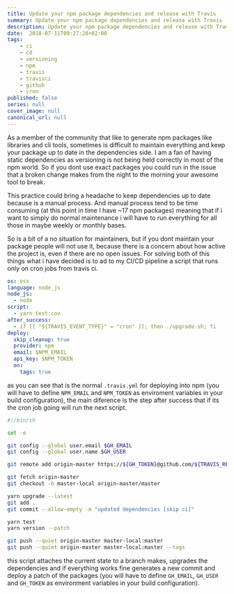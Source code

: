 ```yaml
---
title: Update your npm package dependencies and release with Travis
summary: Update your npm package dependencies and release with Travis
description: Update your npm package dependencies and release with Travis
date:  2018-07-11T09:27:28+02:00
tags: 
    - ci
    - cd
    - versioning
    - npm
    - travis
    - travisci
    - github
    - cron
published: false
series: null
cover_image: null
canonical_url: null
---
```


As a member of the community that like to generate npm packages like libraries and cli tools, sometimes is difficult to maintain everything and keep your package up to date in the dependencies side. I am a fan of having static dependencies as versioning is not being held correctly in most of the npm world. So if you dont use exact packages you could run in the issue that a broken change makes from the night to the morning your awesome tool to break.

This practice could bring a headache to keep dependencies up to date because is a manual process. And manual process tend to be time consuming (at this point in time I have ~17 npm packages) meaning that if i want to simply do normal maintenance i will have to run everything for all those in maybe weekly or monthly bases. 

So is a bit of a no situation for maintainers, but if you dont maintain your package people will not use it, because there is a concern about how active the project is, even if there are no open issues. For solving both of this things what i have decided is to ad to my CI/CD pipeline a script that runs only on cron jobs from travis ci.

```yml
os: osx
language: node_js
node_js:
  - node
script:
  - yarn test:cov
after_success:
  - if [[ "${TRAVIS_EVENT_TYPE}" = "cron" ]]; then ./upgrade.sh; fi
deploy:
  skip_cleanup: true
  provider: npm
  email: $NPM_EMAIL
  api_key: $NPM_TOKEN
  on:
    tags: true
```

as you can see that is the normal `.travis.yml` for deploying into npm (you will have to define `NPM_EMAIL` and `NPM_TOKEN` as enviroment variables in your build configuration), the main diference is the step after success that if its the cron job going will run the next script.

```bash
#!/bin/sh

set -e

git config --global user.email $GH_EMAIL
git config --global user.name $GH_USER

git remote add origin-master https://${GH_TOKEN}@github.com/${TRAVIS_REPO_SLUG}.git > /dev/null 2>&1

git fetch origin-master
git checkout -b master-local origin-master/master

yarn upgrade --latest
git add .
git commit --allow-empty -m "updated dependencies [skip ci]"

yarn test
yarn version --patch

git push --quiet origin-master master-local:master
git push --quiet origin-master master-local:master --tags
```

this script attaches the current state to a branch makes, upgrades the dependencies and if everything works fine generates a new commit and deploy a patch of the packages (you will have to define `GH_EMAIL`, `GH_USER` and `GH_TOKEN` as environment variables in your build configuration).